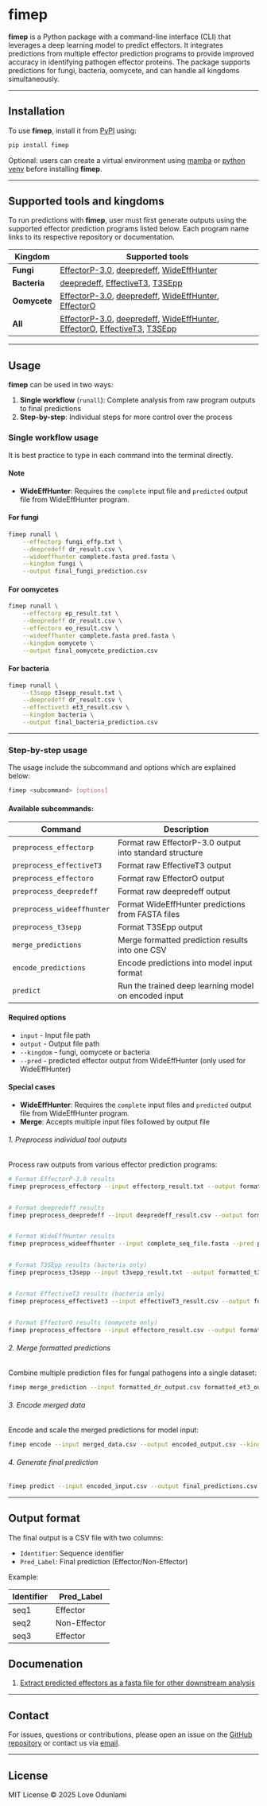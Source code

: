 fimep
================

**fimep** is a Python package with a command-line interface (CLI) that
leverages a deep learning model to predict effectors. It integrates
predictions from multiple effector prediction programs to provide
improved accuracy in identifying pathogen effector proteins. The package
supports predictions for fungi, bacteria, oomycete, and can handle all
kingdoms simultaneously.

------------------------------------------------------------------------

## Installation

To use **fimep**, install it from [PyPI](https://pypi.org/) using:

``` bash
pip install fimep
```

Optional: users can create a virtual environment using
[mamba](https://mamba.readthedocs.io/en/latest/user_guide/mamba.html) or
[python venv](https://docs.python.org/3/library/venv.html) before
installing **fimep**.

------------------------------------------------------------------------

## Supported tools and kingdoms

To run predictions with **fimep**, user must first generate outputs
using the supported effector prediction programs listed below. Each
program name links to its respective repository or documentation.

| Kingdom | Supported tools |
|----|----|
| **Fungi** | [EffectorP-3.0](https://github.com/JanaSperschneider/EffectorP-3.0), [deepredeff](https://ruthkr.github.io/deepredeff/), [WideEffHunter](https://github.com/Gisel-Carreon/WideEffHunter_1.0) |
| **Bacteria** | [deepredeff](https://ruthkr.github.io/deepredeff/), [EffectiveT3](https://galaxy.lisc.univie.ac.at/?tool_id=effectivet3&version=latest), [T3SEpp](http://61.160.194.165:3080/T3SEpp/) |
| **Oomycete** | [EffectorP-3.0](https://github.com/JanaSperschneider/EffectorP-3.0), [deepredeff](https://ruthkr.github.io/deepredeff/), [WideEffHunter](https://github.com/Gisel-Carreon/WideEffHunter_1.0), [EffectorO](https://github.com/mjnur/oomycete-effector-prediction) |
| **All** | [EffectorP-3.0](https://github.com/JanaSperschneider/EffectorP-3.0), [deepredeff](https://ruthkr.github.io/deepredeff/), [WideEffHunter](https://github.com/Gisel-Carreon/WideEffHunter_1.0), [EffectorO](https://github.com/mjnur/oomycete-effector-prediction), [EffectiveT3](https://galaxy.lisc.univie.ac.at/?tool_id=effectivet3&version=latest), [T3SEpp](http://61.160.194.165:3080/T3SEpp/) |

------------------------------------------------------------------------

## Usage

**fimep** can be used in two ways:

1.  **Single workflow** (`runall`): Complete analysis from raw program
    outputs to final predictions
2.  **Step-by-step**: Individual steps for more control over the process

### Single workflow usage

It is best practice to type in each command into the terminal directly.

#### Note

- **WideEffHunter**: Requires the `complete` input file and `predicted`
  output file from WideEffHunter program.

#### For fungi

``` bash
fimep runall \
    --effectorp fungi_effp.txt \
    --deepredeff dr_result.csv \
    --wideeffhunter complete.fasta pred.fasta \
    --kingdom fungi \
    --output final_fungi_prediction.csv
```

#### For oomycetes

``` bash
fimep runall \
    --effectorp ep_result.txt \
    --deepredeff dr_result.csv \
    --effectoro eo_result.csv \
    --wideeffhunter complete.fasta pred.fasta \
    --kingdom oomycete \
    --output final_oomycete_prediction.csv
```

#### For bacteria

``` bash
fimep runall \
    --t3sepp t3sepp_result.txt \
    --deepredeff dr_result.csv \
    --effectivet3 et3_result.csv \
    --kingdom bacteria \
    --output final_bacteria_prediction.csv
```

------------------------------------------------------------------------

### Step-by-step usage

The usage include the subcommand and options which are explained below:

``` bash
fimep <subcommand> [options]
```

#### Available subcommands:

| Command | Description |
|----|----|
| `preprocess_effectorp` | Format raw EffectorP-3.0 output into standard structure |
| `preprocess_effectiveT3` | Format raw EffectiveT3 output |
| `preprocess_effectoro` | Format raw EffectorO output |
| `preprocess_deepredeff` | Format raw deepredeff output |
| `preprocess_wideeffhunter` | Format WideEffHunter predictions from FASTA files |
| `preprocess_t3sepp` | Format T3SEpp output |
| `merge_predictions` | Merge formatted prediction results into one CSV |
| `encode_predictions` | Encode predictions into model input format |
| `predict` | Run the trained deep learning model on encoded input |

#### Required options

- `input` - Input file path
- `output` - Output file path
- `--kingdom` - fungi, oomycete or bacteria
- `--pred` - predicted effector output from WideEffHunter (only used for
  WideEffHunter)

#### Special cases

- **WideEffHunter**: Requires the `complete` input files and `predicted`
  output file from WideEffHunter program.
- **Merge**: Accepts multiple input files followed by output file

###### 1. Preprocess individual tool outputs

Process raw outputs from various effector prediction programs:

``` bash
# Format EffectorP-3.0 results
fimep preprocess_effectorp --input effectorp_result.txt --output formatted_ep_output.csv --kingdom fungi


# Format deepredeff results
fimep preprocess_deepredeff --input deepredeff_result.csv --output formatted_dr_output.csv --kingdom fungi


# Format WideEffHunter results 
fimep preprocess_wideeffhunter --input complete_seq_file.fasta --pred predicted_wideeffhunter_output.fasta --output formatted_we_output.csv --kingdom oomycete


# Format T3SEpp results (bacteria only) 
fimep preprocess_t3sepp --input t3sepp_result.txt --output formatted_t3p_output.csv --kingdom bacteria


# Format EffectiveT3 results (bacteria only)
fimep preprocess_effectivet3 --input effectiveT3_result.csv --output formatted_et3_output.csv --kingdom bacteria


# Format EffectorO results (oomycete only)
fimep preprocess_effectoro --input effectoro_result.csv --output formatted_eo_output.csv --kingdom oomycete

```

###### 2. Merge formatted predictions

Combine multiple prediction files for fungal pathogens into a single
dataset:

``` bash
fimep merge_prediction --input formatted_dr_output.csv formatted_et3_output.csv formatted_t3p_output.csv --output merged_data.csv
```

###### 3. Encode merged data

Encode and scale the merged predictions for model input:

``` bash
fimep encode --input merged_data.csv --output encoded_output.csv --kingdom fungi
```

###### 4. Generate final prediction

``` bash
fimep predict --input encoded_input.csv --output final_predictions.csv
```

------------------------------------------------------------------------

## Output format

The final output is a CSV file with two columns:

- `Identifier`: Sequence identifier
- `Pred_Label`: Final prediction (Effector/Non-Effector)

Example:

| Identifier | Pred_Label   |
|------------|--------------|
| seq1       | Effector     |
| seq2       | Non-Effector |
| seq3       | Effector     |

## Documenation

1.  [Extract predicted effectors as a fasta file for other downstream
    analysis](https://github.com/LoveBio/fimep/blob/master/Extract-effectors.md)

------------------------------------------------------------------------

## Contact

For issues, questions or contributions, please open an issue on the
[GitHub repository](https://github.com/LoveBio/fimep/issues) or contact
us via [email](mailto:lovekayode1@gmail.com).

------------------------------------------------------------------------

## License

MIT License © 2025 Love Odunlami
